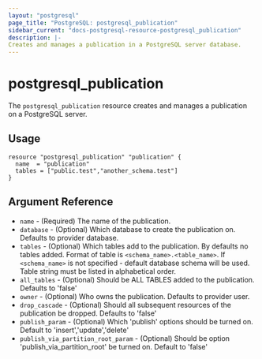 ```yaml
---
layout: "postgresql"
page_title: "PostgreSQL: postgresql_publication"
sidebar_current: "docs-postgresql-resource-postgresql_publication"
description: |-
Creates and manages a publication in a PostgreSQL server database.
---
```


# postgresql_publication

The `postgresql_publication` resource creates and manages a publication on a PostgreSQL
server.

## Usage

```hcl
resource "postgresql_publication" "publication" {
  name  = "publication"
  tables = ["public.test","another_schema.test"]
}
```

## Argument Reference

- `name` - (Required) The name of the publication.
- `database` - (Optional) Which database to create the publication on. Defaults to provider database.
- `tables` - (Optional) Which tables add to the publication. By defaults no tables added. Format of table is `<schema_name>.<table_name>`. If `<schema_name>` is not specified - default database schema will be used.  Table string must be listed in alphabetical order.
- `all_tables` - (Optional) Should be ALL TABLES added to the publication. Defaults to 'false'
- `owner` - (Optional) Who owns the publication. Defaults to provider user.
- `drop_cascade` - (Optional) Should all subsequent resources of the publication be dropped. Defaults to 'false'
- `publish_param` - (Optional) Which 'publish' options should be turned on. Default to 'insert','update','delete'
- `publish_via_partition_root_param` - (Optional) Should be option 'publish_via_partition_root' be turned on. Default to 'false'
